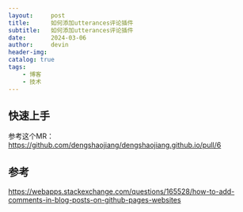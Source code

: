 ```yaml
---
layout:     post
title:      如何添加utterances评论插件
subtitle:   如何添加utterances评论插件
date:       2024-03-06 				
author:     devin 						
header-img: 
catalog: true 					
tags:								
    - 博客
    - 技术
---
```


## 快速上手
参考这个MR：https://github.com/dengshaojiang/dengshaojiang.github.io/pull/6

## 参考
https://webapps.stackexchange.com/questions/165528/how-to-add-comments-in-blog-posts-on-github-pages-websites
